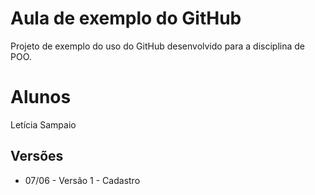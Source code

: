 # Aula de exemplo do GitHub

Projeto de exemplo do uso do GitHub desenvolvido para a disciplina de POO.

# Alunos

Letícia Sampaio

## Versões

* 07/06 - Versão 1 - Cadastro